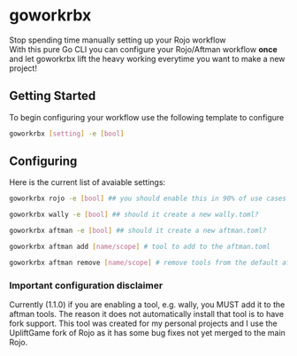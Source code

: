 # goworkrbx
Stop spending time manually setting up your Rojo workflow
\
 With this pure Go CLI you can configure your Rojo/Aftman workflow **once** and let goworkrbx lift the heavy working everytime you want to make a new project!

 ## Getting Started
 To begin configuring your workflow use the following template to configure

 ```bash
 goworkrbx [setting] -e [bool]
 ```

 ## Configuring

 Here is the current list of avaiable settings:

 ```bash
 goworkrbx rojo -e [bool] ## you should enable this in 90% of use cases

 goworkrbx wally -e [bool] ## should it create a new wally.toml?

 goworkrbx aftman -e [bool] ## should it create a new aftman.toml?

 goworkrbx aftman add [name/scope] # tool to add to the aftman.toml

 goworkrbx aftman remove [name/scope] # remove tools from the default aftman.toml
 ```

 ### **Important configuration disclaimer**

 Currently (1.1.0) if you are enabling a tool, e.g. wally, you MUST add it to the aftman tools. The reason it does not automatically install that tool is to have fork support. This tool was created for my personal projects and I use the UpliftGame fork of Rojo as it has some bug fixes not yet merged to the main Rojo.

